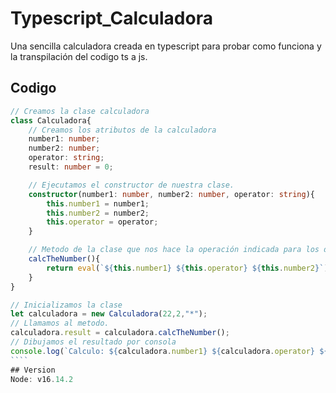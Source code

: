 # Typescript_Calculadora
Una sencilla calculadora creada en typescript para probar como funciona y la transpilación del codigo ts a js.
## Codigo
`````Typescript
// Creamos la clase calculadora
class Calculadora{
    // Creamos los atributos de la calculadora
    number1: number;
    number2: number;
    operator: string;
    result: number = 0;

    // Ejecutamos el constructor de nuestra clase.
    constructor(number1: number, number2: number, operator: string){
        this.number1 = number1;
        this.number2 = number2;        
        this.operator = operator;
    }

    // Metodo de la clase que nos hace la operación indicada para los dos numeros.
    calcTheNumber(){
        return eval(`${this.number1} ${this.operator} ${this.number2}`);
    }    
}

// Inicializamos la clase
let calculadora = new Calculadora(22,2,"*");
// Llamamos al metodo.
calculadora.result = calculadora.calcTheNumber();
// Dibujamos el resultado por consola
console.log(`Calculo: ${calculadora.number1} ${calculadora.operator} ${calculadora.number2} = ${calculadora.result}`);
````
## Version
Node: v16.14.2
